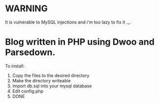 # WARNING
It is vulnerable to MySQL injections and i'm too lazy to fix it ._.  

# Blog written in PHP using Dwoo and Parsedown.
To install:
1. Copy the files to the desired directory
2. Make the directory writeable
3. Import db.sql into your mysql database
4. Edit config.php  
5. DONE
